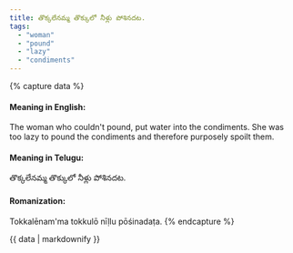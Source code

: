 ```yaml
---
title: తొక్కలేనమ్మ తొక్కులో నీళ్లు పోశినదట.
tags:
  - "woman"
  - "pound"
  - "lazy"
  - "condiments"
---
```


{% capture data %}
#### Meaning in English:
The woman who couldn't pound, put water into the condiments.
She was too lazy to pound the condiments and therefore purposely spoilt them.

#### Meaning in Telugu:
తొక్కలేనమ్మ తొక్కులో నీళ్లు పోశినదట.

#### Romanization:
Tokkalēnam'ma tokkulō nīḷlu pōśinadaṭa.
{% endcapture %}

{{ data | markdownify }}

